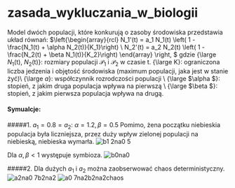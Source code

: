 # zasada_wykluczania_w_biologii

Model dwóch populacji, które konkurują o zasoby środowiska przedstawia układ równań:
$\left\{\begin{array}{rcl} 
N_1'(t) = a_1 N_1(t) \left( 1  -  \frac{N_1(t) + \alpha N_2(t)}{K_1}\right) \\
N_2'(t) = a_2 N_2(t) \left( 1 - \frac{N_2(t) + \beta N_1(t)}{K_2}\right) 
\end{array} \right,  $
gdzie 
{\large $N_1$(t), $N_2$(t)}: rozmiary populacji $\mathcal{P}_1$ i $\mathcal{P}_2$ w czasie t.
{\large K}: ograniczona liczba jedzenia i objętość środowiska (maximum populacji, jaka jest w stanie żyć)\\ 
{\large $a$}: współczynnik rozrodczości populacji \\
{\large $\alpha $}: stopień, z jakim druga populacja wpływa na pierwszą \\
{\large $\beta $}: stopień, z jakim pierwsza populacja wpływa na drugą.

#### Symualcje:
#####1. $a_1=0.8=a_2$:
$\alpha = 1.2, \beta=0.5$ Pomimo, żena początku niebieskia populacja była liczniejsza, przez duży wpływ zielonej populacji na niebieską, niebieska wymarła.
![b1 2na0 5](https://user-images.githubusercontent.com/92950276/217053971-d583b2e8-2139-4526-8eef-c372ab2a19bd.png)


Dla $\alpha,\beta < 1$ występuje symbioza.
![b0na0](https://user-images.githubusercontent.com/92950276/217054041-465f7996-74b8-417f-a83f-dedd33d50d64.png)

#####2. Dla dużych $a_1$ i $a_2$ można zaobserwować chaos deterministyczny.
![a2na0 7b2na2](https://user-images.githubusercontent.com/92950276/217052238-e5eda271-954a-4867-a008-8241ecc85529.png) ![a0 7na2b2na2chaos](https://user-images.githubusercontent.com/92950276/217052360-1787893f-4b56-4c87-a780-585fa690b244.png)
